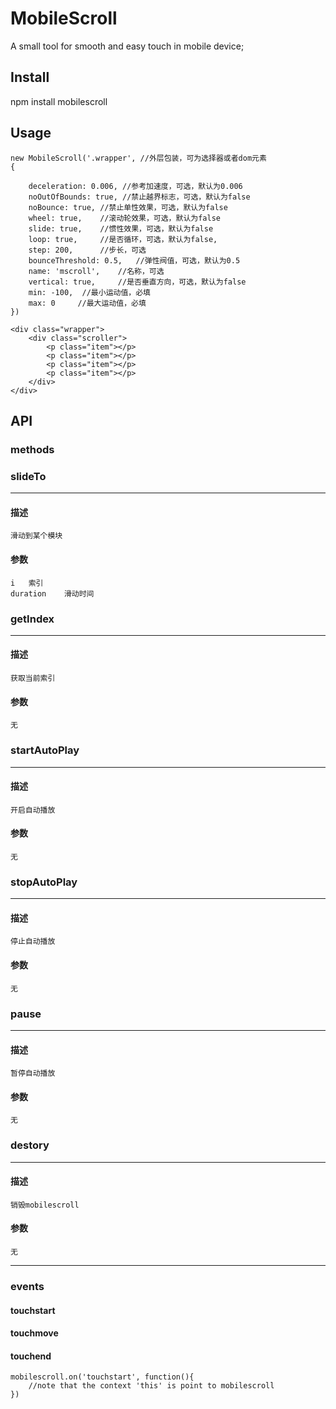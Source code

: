 # MobileScroll
A small tool for smooth and easy touch in mobile device;

## **Install**

npm install mobilescroll

## **Usage**

```
new MobileScroll('.wrapper', //外层包装，可为选择器或者dom元素
{
        
    deceleration: 0.006, //参考加速度，可选，默认为0.006
    noOutOfBounds: true, //禁止越界标志，可选，默认为false
    noBounce: true, //禁止单性效果，可选，默认为false
    wheel: true,    //滚动轮效果，可选，默认为false
    slide: true,    //惯性效果，可选，默认为false
    loop: true,     //是否循环，可选，默认为false,
    step: 200,      //步长，可选
    bounceThreshold: 0.5,   //弹性阀值，可选，默认为0.5
    name: 'mscroll',    //名称，可选
    vertical: true,     //是否垂直方向，可选，默认为false
    min: -100,  //最小运动值，必填
    max: 0     //最大运动值，必填
})
```

```
<div class="wrapper">
    <div class="scroller">
        <p class="item"></p>
        <p class="item"></p>
        <p class="item"></p>
        <p class="item"></p>
    </div>
</div>
```



## **API**

### methods

### slideTo
---
#### 描述
    滑动到某个模块
#### 参数
    i   索引
    duration    滑动时间


### getIndex
---
#### 描述
    获取当前索引
#### 参数
    无

### startAutoPlay
---
#### 描述
    开启自动播放
#### 参数
    无

### stopAutoPlay
---
#### 描述
    停止自动播放
#### 参数
    无
    
### pause
---
#### 描述
    暂停自动播放
#### 参数
    无

    
### destory
---
#### 描述
    销毁mobilescroll
#### 参数
    无

---
### 
### events

#### touchstart
#### touchmove
#### touchend

```
mobilescroll.on('touchstart', function(){
    //note that the context 'this' is point to mobilescroll
})
```
